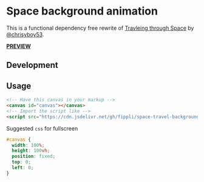 # Space background animation

This is a functional dependency free rewrite of [Travleing through Space](https://codepen.io/chrisyboy53/pen/oXZzQb) by [@chrisyboy53](https://codepen.io/chrisyboy53).

**[PREVIEW](https://fippli.se/space-travel-background-animation)**

## Development



## Usage


```html
<!-- Have this canvas in your markup -->
<canvas id="canvas"></canvas>
<!-- Import the script like -->
<script src="https://cdn.jsdelivr.net/gh/fippli/space-travel-background-animation/dist/space-travel.min.js" type=""></script>
```

Suggested `css` for fullscreen
```css
#canvas {
  width: 100%;
  height: 100vh;
  position: fixed;
  top: 0;
  left: 0;
}
```
